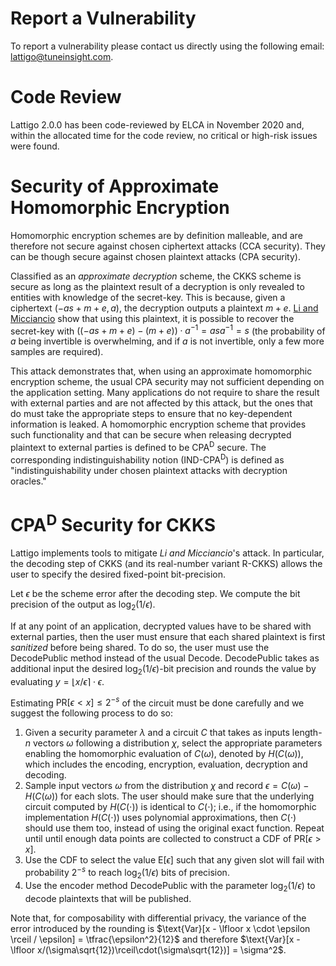 # Report a Vulnerability
To report a vulnerability please contact us directly using the following email: lattigo@tuneinsight.com.

# Code Review
Lattigo 2.0.0 has been code-reviewed by ELCA in November 2020 and, within the allocated time for the code review, no critical or high-risk issues were found.

# Security of Approximate Homomorphic Encryption
Homomorphic encryption schemes are by definition malleable, and are therefore not secure against chosen ciphertext attacks (CCA security). They can be though secure against chosen plaintext attacks (CPA security).

Classified as an _approximate decryption_ scheme, the CKKS scheme is secure as long as the plaintext result of a decryption is only revealed to entities with knowledge of the secret-key. This is because, given a ciphertext $(-as + m + e, a)$, the decryption outputs a plaintext $m+e$. [Li and Micciancio](https://eprint.iacr.org/2020/1533) show that using this plaintext, it is possible to recover the secret-key with $((-as + m + e) - (m + e)) \cdot a^{-1} = asa^{-1} = s$ (the probability of $a$ being invertible is overwhelming, and if $a$ is not invertible, only a few more samples are required).

This attack demonstrates that, when using an approximate homomorphic encryption scheme, the usual CPA security may not sufficient depending on the application setting. Many applications do not require to share the result with external parties and are not affected by this attack, but the ones that do must take the appropriate steps to ensure that no key-dependent information is leaked. A homomorphic encryption scheme that provides such functionality and that can be secure when releasing decrypted plaintext to external parties is defined to be CPA<sup>D</sup> secure. The corresponding indistinguishability notion (IND-CPA<sup>D</sup>) is defined as "indistinguishability under chosen plaintext attacks with decryption oracles."

# CPA<sup>D</sup> Security for CKKS
Lattigo implements tools to mitigate _Li and Micciancio_'s attack. In particular, the decoding step of CKKS (and its real-number variant R-CKKS) allows the user to specify the desired fixed-point bit-precision.

Let $\epsilon$ be the scheme error after the decoding step. We compute the bit precision of the output as $\log_{2}(1/\epsilon)$.

If at any point of an application, decrypted values have to be shared with external parties, then the user must ensure that each shared plaintext is first _sanitized_ before being shared. To do so, the user must use the $\textsf{DecodePublic}$ method instead of the usual $\textsf{Decode}$. $\textsf{DecodePublic}$ takes as additional input the desired $\log_{2}(1/\epsilon)$-bit precision and rounds the value by evaluating $y = \lfloor x / \epsilon \rceil \cdot \epsilon$.

Estimating $\text{PR}[\epsilon < x] \leq 2^{-s}$ of the circuit must be done carefully and we suggest the following process to do so:
 1. Given a security parameter $\lambda$ and a circuit $C$ that takes as inputs length-_n_ vectors $\omega$ following a distribution $\chi$, select the appropriate parameters enabling the homomorphic evaluation of $C(\omega)$, denoted by $H(C(\omega))$, which includes the encoding, encryption, evaluation, decryption and decoding.
 2. Sample input vectors $\omega$ from the distribution $\chi$ and record $\epsilon = C(\omega) - H(C(\omega))$ for each slots. The user should make sure that the underlying circuit computed by $H(C(\cdot))$ is identical to $C(\cdot)$; i.e., if the homomorphic implementation $H(C(\cdot))$ uses polynomial approximations, then $C(\cdot)$ should use them too, instead of using the original exact function. Repeat until until enough data points are collected to construct a CDF of $\textsf{PR}[\epsilon > x]$.
 3. Use the CDF to select the value $\text{E}[\epsilon]$ such that any given slot will fail with probability $2^{-s}$ to reach $\log_{2}(1/\epsilon)$ bits of precision. 
 4. Use the encoder method $\textsf{DecodePublic}$ with the parameter $\log_{2}(1/\epsilon)$ to decode plaintexts that will be published.

Note that, for composability with differential privacy, the variance of the error introduced by the rounding is $\text{Var}[x - \lfloor x \cdot \epsilon \rceil / \epsilon] = \tfrac{\epsilon^2}{12}$ and therefore $\text{Var}[x -  \lfloor x/(\sigma\sqrt{12})\rceil\cdot(\sigma\sqrt{12})] = \sigma^2$.
